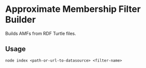 # Approximate Membership Filter Builder
Builds AMFs from RDF Turtle files.
## Usage
`node index <path-or-url-to-datasource> <filter-name>`
